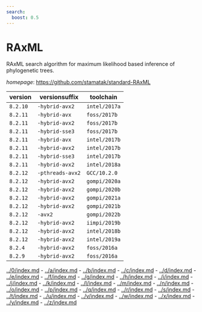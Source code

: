 ```yaml
---
search:
  boost: 0.5
---
```

# RAxML

RAxML search algorithm for maximum likelihood based inference of phylogenetic trees.

*homepage*: <https://github.com/stamatak/standard-RAxML>

version | versionsuffix | toolchain
--------|---------------|----------
``8.2.10`` | ``-hybrid-avx2`` | ``intel/2017a``
``8.2.11`` | ``-hybrid-avx`` | ``foss/2017b``
``8.2.11`` | ``-hybrid-avx2`` | ``foss/2017b``
``8.2.11`` | ``-hybrid-sse3`` | ``foss/2017b``
``8.2.11`` | ``-hybrid-avx`` | ``intel/2017b``
``8.2.11`` | ``-hybrid-avx2`` | ``intel/2017b``
``8.2.11`` | ``-hybrid-sse3`` | ``intel/2017b``
``8.2.11`` | ``-hybrid-avx2`` | ``intel/2018a``
``8.2.12`` | ``-pthreads-avx2`` | ``GCC/10.2.0``
``8.2.12`` | ``-hybrid-avx2`` | ``gompi/2020a``
``8.2.12`` | ``-hybrid-avx2`` | ``gompi/2020b``
``8.2.12`` | ``-hybrid-avx2`` | ``gompi/2021a``
``8.2.12`` | ``-hybrid-avx2`` | ``gompi/2021b``
``8.2.12`` | ``-avx2`` | ``gompi/2022b``
``8.2.12`` | ``-hybrid-avx2`` | ``iimpi/2019b``
``8.2.12`` | ``-hybrid-avx2`` | ``intel/2018b``
``8.2.12`` | ``-hybrid-avx2`` | ``intel/2019a``
``8.2.4`` | ``-hybrid-avx2`` | ``foss/2016a``
``8.2.9`` | ``-hybrid-avx2`` | ``foss/2016a``

[../0/index.md](0) - [../a/index.md](a) - [../b/index.md](b) - [../c/index.md](c) - [../d/index.md](d) - [../e/index.md](e) - [../f/index.md](f) - [../g/index.md](g) - [../h/index.md](h) - [../i/index.md](i) - [../j/index.md](j) - [../k/index.md](k) - [../l/index.md](l) - [../m/index.md](m) - [../n/index.md](n) - [../o/index.md](o) - [../p/index.md](p) - [../q/index.md](q) - [../r/index.md](r) - [../s/index.md](s) - [../t/index.md](t) - [../u/index.md](u) - [../v/index.md](v) - [../w/index.md](w) - [../x/index.md](x) - [../y/index.md](y) - [../z/index.md](z)

